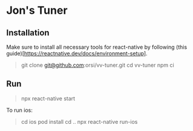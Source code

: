 # Jon's Tuner

## Installation

Make sure to install all necessary tools for react-native by following (this guide)[https://reactnative.dev/docs/environment-setup].

> git clone git@github.com:orsi/vv-tuner.git
> cd vv-tuner
> npm ci

## Run
> npx react-native start

To run ios:

> cd ios
> pod install
> cd ..
> npx react-native run-ios
